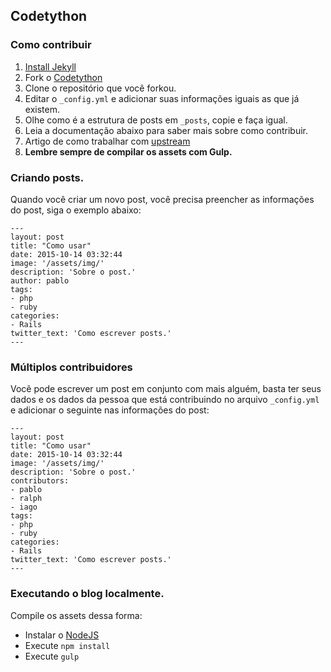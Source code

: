 ## Codetython

### Como contribuir

1. [Install Jekyll](http://jekyllrb.com)
2. Fork o [Codetython](https://github.com/codetython/codetython.github.io/fork)
3. Clone o repositório que você forkou.
4. Editar o `_config.yml` e adicionar suas informações iguais as que já existem.
5. Olhe como é a estrutura de posts em `_posts`, copie e faça igual. 
6. Leia a documentação abaixo para saber mais sobre como contribuir.
8. Artigo de como trabalhar com [upstream](https://help.github.com/articles/configuring-a-remote-for-a-fork/)
7. **Lembre sempre de compilar os assets com Gulp.**


### Criando posts.

Quando você criar um novo post, você precisa preencher as informações do post, siga o exemplo abaixo:

```
---
layout: post
title: "Como usar"
date: 2015-10-14 03:32:44
image: '/assets/img/'
description: 'Sobre o post.'
author: pablo
tags:
- php 
- ruby 
categories:
- Rails
twitter_text: 'Como escrever posts.'
---
```

### Múltiplos contribuidores

Você pode escrever um post em conjunto com mais alguém, basta ter seus dados e os dados da pessoa que está contribuindo no arquivo `_config.yml` e adicionar o seguinte nas informações do post:
```
---
layout: post
title: "Como usar"
date: 2015-10-14 03:32:44
image: '/assets/img/'
description: 'Sobre o post.'
contributors:
- pablo
- ralph
- iago
tags:
- php 
- ruby 
categories:
- Rails
twitter_text: 'Como escrever posts.'
---
```

### Executando o blog localmente.

Compile os assets dessa forma:

- Instalar o [NodeJS](https://nodejs.org/)
- Execute `npm install` 
- Execute `gulp`
